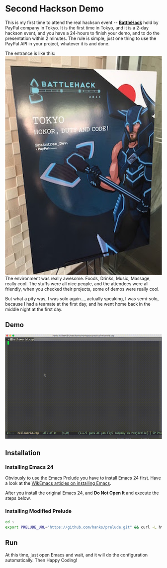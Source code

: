 Second Hackson Demo
===================

This is my first time to attend the real hackson event --  **[BattleHack](https://2015.battlehack.org)** hold by PayPal company in Tokyo. It is the first time in Tokyo, and it is a 2-day hackson event, and you have a 24-hours to finish your demo, and to do the presentation within 2 minutes. The rule is simple, just one thing to use the PayPal API in your project, whatever it is and done.
 
The entrance is like this:  
![entrane](https://github.com/hanks/Second_Hackson_Demo/raw/master/demo/entrance.jpg)  
The environment was really awesome. Foods, Drinks, Music, Massage, really cool. The stuffs were all nice people, and the attendees were all friendly, when you checked their projects, some of demos were really cool.     

But what a pity was, I was solo again..., actually speaking, I was semi-solo, because I had a teamate at the first day, and he went home back in the middle night at the first day.

## Demo
![demo](https://raw.githubusercontent.com/hanks/prelude/master/demo/demo.gif)

## Installation

### Installing Emacs 24

Obviously to use the Emacs Prelude you have to install Emacs 24
first. Have a look at the [WikEmacs articles on installing Emacs](http://wikemacs.org/index.php/Installing_Emacs).  

After you install the original Emacs 24, and **Do Not Open It** and execute the steps below.

### Installing Modified Prelude 

```bash
cd ~
export PRELUDE_URL="https://github.com/hanks/prelude.git" && curl -L https://github.com/bbatsov/prelude/raw/master/utils/installer.sh | sh
```

## Run
At this time, just open Emacs and wait, and it will do the configuration automatically. Then Happy Coding!